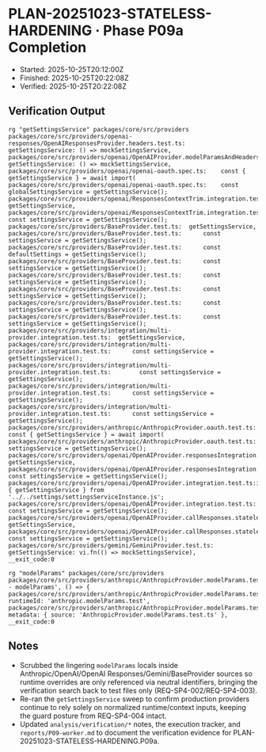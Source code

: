 <!-- @plan:PLAN-20251023-STATELESS-HARDENING.P09a @requirement:REQ-SP4-002 @requirement:REQ-SP4-003 @requirement:REQ-SP4-004 -->
# PLAN-20251023-STATELESS-HARDENING · Phase P09a Completion

- Started: 2025-10-25T20:12:00Z
- Finished: 2025-10-25T20:22:08Z
- Verified: 2025-10-25T20:22:08Z

## Verification Output
```
rg "getSettingsService" packages/core/src/providers
packages/core/src/providers/openai-responses/OpenAIResponsesProvider.headers.test.ts:  getSettingsService: () => mockSettingsService,
packages/core/src/providers/openai/OpenAIProvider.modelParamsAndHeaders.test.ts:  getSettingsService: () => mockSettingsService,
packages/core/src/providers/openai/openai-oauth.spec.ts:    const { getSettingsService } = await import(
packages/core/src/providers/openai/openai-oauth.spec.ts:    const globalSettingsService = getSettingsService();
packages/core/src/providers/openai/ResponsesContextTrim.integration.test.ts:  getSettingsService,
packages/core/src/providers/openai/ResponsesContextTrim.integration.test.ts:    const settingsService = getSettingsService();
packages/core/src/providers/BaseProvider.test.ts:  getSettingsService,
packages/core/src/providers/BaseProvider.test.ts:      const settingsService = getSettingsService();
packages/core/src/providers/BaseProvider.test.ts:      const defaultSettings = getSettingsService();
packages/core/src/providers/BaseProvider.test.ts:      const settingsService = getSettingsService();
packages/core/src/providers/BaseProvider.test.ts:      const settingsService = getSettingsService();
packages/core/src/providers/BaseProvider.test.ts:      const settingsService = getSettingsService();
packages/core/src/providers/BaseProvider.test.ts:      const settingsService = getSettingsService();
packages/core/src/providers/BaseProvider.test.ts:      const settingsService = getSettingsService();
packages/core/src/providers/integration/multi-provider.integration.test.ts:  getSettingsService,
packages/core/src/providers/integration/multi-provider.integration.test.ts:      const settingsService = getSettingsService();
packages/core/src/providers/integration/multi-provider.integration.test.ts:        const settingsService = getSettingsService();
packages/core/src/providers/integration/multi-provider.integration.test.ts:      const settingsService = getSettingsService();
packages/core/src/providers/integration/multi-provider.integration.test.ts:      const settingsService = getSettingsService();
packages/core/src/providers/anthropic/AnthropicProvider.oauth.test.ts:    const { getSettingsService } = await import(
packages/core/src/providers/anthropic/AnthropicProvider.oauth.test.ts:    settingsService = getSettingsService();
packages/core/src/providers/openai/OpenAIProvider.responsesIntegration.test.ts:  getSettingsService,
packages/core/src/providers/openai/OpenAIProvider.responsesIntegration.test.ts:    const settingsService = getSettingsService();
packages/core/src/providers/openai/OpenAIProvider.integration.test.ts:import { getSettingsService } from '../../settings/settingsServiceInstance.js';
packages/core/src/providers/openai/OpenAIProvider.integration.test.ts:      const settingsService = getSettingsService();
packages/core/src/providers/openai/OpenAIProvider.callResponses.stateless.test.ts:  getSettingsService,
packages/core/src/providers/openai/OpenAIProvider.callResponses.stateless.test.ts:    const settingsService = getSettingsService();
packages/core/src/providers/gemini/GeminiProvider.test.ts:  getSettingsService: vi.fn(() => mockSettingsService),
__exit_code:0

rg "modelParams" packages/core/src/providers
packages/core/src/providers/anthropic/AnthropicProvider.modelParams.test.ts:describe('AnthropicProvider - modelParams', () => {
packages/core/src/providers/anthropic/AnthropicProvider.modelParams.test.ts:        runtimeId: 'anthropic.modelParams.test',
packages/core/src/providers/anthropic/AnthropicProvider.modelParams.test.ts:        metadata: { source: 'AnthropicProvider.modelParams.test.ts' },
__exit_code:0
```

## Notes
- Scrubbed the lingering `modelParams` locals inside Anthropic/OpenAI/OpenAI Responses/Gemini/BaseProvider sources so runtime overrides are only referenced via neutral identifiers, bringing the verification search back to test files only (REQ-SP4-002/REQ-SP4-003).
- Re-ran the `getSettingsService` sweep to confirm production providers continue to rely solely on normalized runtime/context inputs, keeping the guard posture from REQ-SP4-004 intact.
- Updated `analysis/verification/*` notes, the execution tracker, and `reports/P09-worker.md` to document the verification evidence for PLAN-20251023-STATELESS-HARDENING.P09a.
